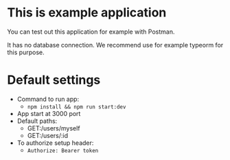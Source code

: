 # This is example application
You can test out this application for example with Postman.

It has no database connection. We recommend use for example typeorm for this purpose.

# Default settings
- Command to run app:
  - `npm install && npm run start:dev`
- App start at 3000 port
- Default paths:
    - GET:/users/myself
    - GET:/users/:id
- To authorize setup header:
  - `Authorize: Bearer token`